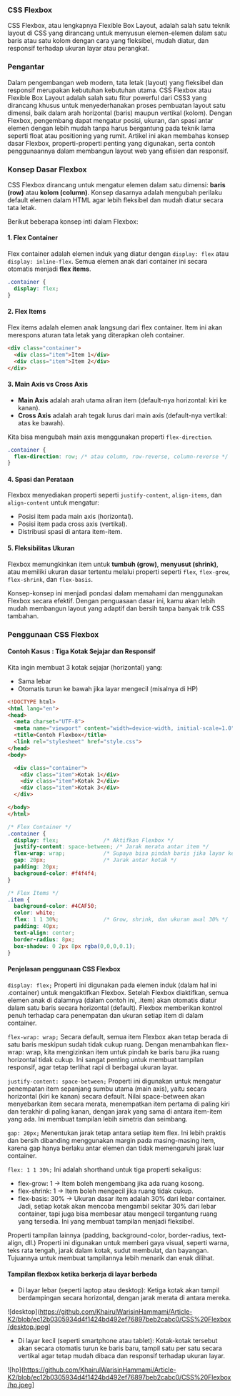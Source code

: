   ### CSS Flexbox
  CSS Flexbox, atau lengkapnya Flexible Box Layout, adalah salah satu teknik layout di CSS yang dirancang untuk menyusun elemen-elemen dalam satu baris atau satu kolom dengan cara yang fleksibel, mudah diatur, dan responsif terhadap ukuran layar atau perangkat.
  
  ### Pengantar
  Dalam pengembangan web modern, tata letak (layout) yang fleksibel dan responsif merupakan kebutuhan kebutuhan utama. CSS Flexbox atau Flexible Box Layout adalah salah satu fitur powerful dari CSS3 yang dirancang khusus untuk menyederhanakan proses pembuatan layout satu dimensi, baik dalam arah horizontal (baris) maupun vertikal (kolom). Dengan Flexbox, pengembang dapat mengatur posisi, ukuran, dan spasi antar elemen dengan lebih mudah tanpa harus bergantung pada teknik lama seperti float atau positioning yang rumit. Artikel ini akan membahas konsep dasar Flexbox, properti-properti penting yang digunakan, serta contoh penggunaannya dalam membangun layout web yang efisien dan responsif.

  ### Konsep Dasar Flexbox
  CSS Flexbox dirancang untuk mengatur elemen dalam satu dimensi: **baris (row)** atau **kolom (column)**. Konsep dasarnya adalah mengubah perilaku default elemen dalam HTML agar lebih fleksibel dan mudah diatur secara tata letak.

Berikut beberapa konsep inti dalam Flexbox:

#### 1. Flex Container
Flex container adalah elemen induk yang diatur dengan `display: flex` atau `display: inline-flex`. Semua elemen anak dari container ini secara otomatis menjadi **flex items**.

```css
.container {
  display: flex;
}
```

#### 2. Flex Items
Flex items adalah elemen anak langsung dari flex container. Item ini akan merespons aturan tata letak yang diterapkan oleh container.

```html
<div class="container">
  <div class="item">Item 1</div>
  <div class="item">Item 2</div>
</div>
```

#### 3. Main Axis vs Cross Axis
* **Main Axis** adalah arah utama aliran item (default-nya horizontal: kiri ke kanan).
* **Cross Axis** adalah arah tegak lurus dari main axis (default-nya vertikal: atas ke bawah).

Kita bisa mengubah main axis menggunakan properti `flex-direction`.

```css
.container {
  flex-direction: row; /* atau column, row-reverse, column-reverse */
}
```

#### 4. Spasi dan Perataan
Flexbox menyediakan properti seperti `justify-content`, `align-items`, dan `align-content` untuk mengatur:
* Posisi item pada main axis (horizontal).
* Posisi item pada cross axis (vertikal).
* Distribusi spasi di antara item-item.

#### 5. Fleksibilitas Ukuran
Flexbox memungkinkan item untuk **tumbuh (grow)**, **menyusut (shrink)**, atau memiliki ukuran dasar tertentu melalui properti seperti `flex`, `flex-grow`, `flex-shrink`, dan `flex-basis`.

Konsep-konsep ini menjadi pondasi dalam memahami dan menggunakan Flexbox secara efektif. Dengan penguasaan dasar ini, kamu akan lebih mudah membangun layout yang adaptif dan bersih tanpa banyak trik CSS tambahan.

 ### Penggunaan CSS Flexbox
#### Contoh Kasus : Tiga Kotak Sejajar dan Responsif
Kita ingin membuat 3 kotak sejajar (horizontal) yang:
* Sama lebar
* Otomatis turun ke bawah jika layar mengecil (misalnya di HP)

```html
<!DOCTYPE html>
<html lang="en">
<head>
  <meta charset="UTF-8">
  <meta name="viewport" content="width=device-width, initial-scale=1.0">
  <title>Contoh Flexbox</title>
  <link rel="stylesheet" href="style.css">
</head>
<body>

  <div class="container">
    <div class="item">Kotak 1</div>
    <div class="item">Kotak 2</div>
    <div class="item">Kotak 3</div>
  </div>

</body>
</html>
```

```css
/* Flex Container */
.container {
  display: flex;              /* Aktifkan Flexbox */
  justify-content: space-between; /* Jarak merata antar item */
  flex-wrap: wrap;            /* Supaya bisa pindah baris jika layar kecil */
  gap: 20px;                  /* Jarak antar kotak */
  padding: 20px;
  background-color: #f4f4f4;
}

/* Flex Items */
.item {
  background-color: #4CAF50;
  color: white;
  flex: 1 1 30%;              /* Grow, shrink, dan ukuran awal 30% */
  padding: 40px;
  text-align: center;
  border-radius: 8px;
  box-shadow: 0 2px 8px rgba(0,0,0,0.1);
}
```

#### Penjelasan penggunaan CSS Flexbox
```display: flex;```
Properti ini digunakan pada elemen induk (dalam hal ini .container) untuk mengaktifkan Flexbox. Setelah Flexbox diaktifkan, semua elemen anak di dalamnya (dalam contoh ini, .item) akan otomatis diatur dalam satu baris secara horizontal (default). Flexbox memberikan kontrol penuh terhadap cara penempatan dan ukuran setiap item di dalam container.

```flex-wrap: wrap;```
Secara default, semua item Flexbox akan tetap berada di satu baris meskipun sudah tidak cukup ruang. Dengan menambahkan flex-wrap: wrap, kita mengizinkan item untuk pindah ke baris baru jika ruang horizontal tidak cukup. Ini sangat penting untuk membuat tampilan responsif, agar tetap terlihat rapi di berbagai ukuran layar.

```justify-content: space-between;```
Properti ini digunakan untuk mengatur penempatan item sepanjang sumbu utama (main axis), yaitu secara horizontal (kiri ke kanan) secara default. Nilai space-between akan menyebarkan item secara merata, menempatkan item pertama di paling kiri dan terakhir di paling kanan, dengan jarak yang sama di antara item-item yang ada. Ini membuat tampilan lebih simetris dan seimbang.

```gap: 20px;```
Menentukan jarak tetap antara setiap item flex. Ini lebih praktis dan bersih dibanding menggunakan margin pada masing-masing item, karena gap hanya berlaku antar elemen dan tidak memengaruhi jarak luar container.

```flex: 1 1 30%;```
Ini adalah shorthand untuk tiga properti sekaligus:
* flex-grow: 1 → Item boleh mengembang jika ada ruang kosong.
* flex-shrink: 1 → Item boleh mengecil jika ruang tidak cukup.
* flex-basis: 30% → Ukuran dasar item adalah 30% dari lebar container.
Jadi, setiap kotak akan mencoba mengambil sekitar 30% dari lebar container, tapi juga bisa membesar atau mengecil tergantung ruang yang tersedia. Ini yang membuat tampilan menjadi fleksibel.

Properti tampilan lainnya (padding, background-color, border-radius, text-align, dll.)
Properti ini digunakan untuk memberi gaya visual, seperti warna, teks rata tengah, jarak dalam kotak, sudut membulat, dan bayangan. Tujuannya untuk membuat tampilannya lebih menarik dan enak dilihat.

#### Tampilan flexbox ketika berkerja di layar berbeda
* Di layar lebar (seperti laptop atau desktop):
Ketiga kotak akan tampil berdampingan secara horizontal, dengan jarak merata di antara mereka.

![desktop](https://github.com/KhairulWarisinHammami/Article-K2/blob/ec12b0305934d4f1424bd492ef76897beb2cabc0/CSS%20Flexbox/desktop.jpeg]

* Di layar kecil (seperti smartphone atau tablet):
Kotak-kotak tersebut akan secara otomatis turun ke baris baru, tampil satu per satu secara vertikal agar tetap mudah dibaca dan responsif terhadap ukuran layar.

![hp](https://github.com/KhairulWarisinHammami/Article-K2/blob/ec12b0305934d4f1424bd492ef76897beb2cabc0/CSS%20Flexbox/hp.jpeg]
